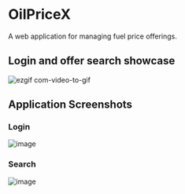 # OilPriceX
A web application for managing fuel price offerings.

## Login and offer search showcase
![ezgif com-video-to-gif](https://github.com/PanosEko/OilPriceX/assets/93736094/df140a94-84d2-4a5f-b995-ef66445b5291)

## Application Screenshots
### Login
![image](https://github.com/PanosEko/OilPriceX/assets/93736094/bd947e16-66d4-4098-8e1d-bdf4b50a1a34)
### Search 
![image](https://github.com/PanosEko/OilPriceX/assets/93736094/61d69eec-5201-46a3-88d1-698da9bb9d8c)


